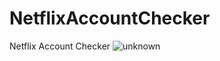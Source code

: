 # NetflixAccountChecker
Netflix Account Checker
![unknown](https://user-images.githubusercontent.com/106864876/173203198-73a30c46-3812-4e72-a6e8-7da0307835a5.png)

